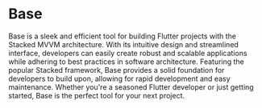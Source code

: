 # Base
Base is a sleek and efficient tool for building Flutter projects with the Stacked MVVM architecture. With its intuitive design and streamlined interface, developers can easily create robust and scalable applications while adhering to best practices in software architecture. Featuring the popular Stacked framework, Base provides a solid foundation for developers to build upon, allowing for rapid development and easy maintenance. Whether you're a seasoned Flutter developer or just getting started, Base is the perfect tool for your next project.
